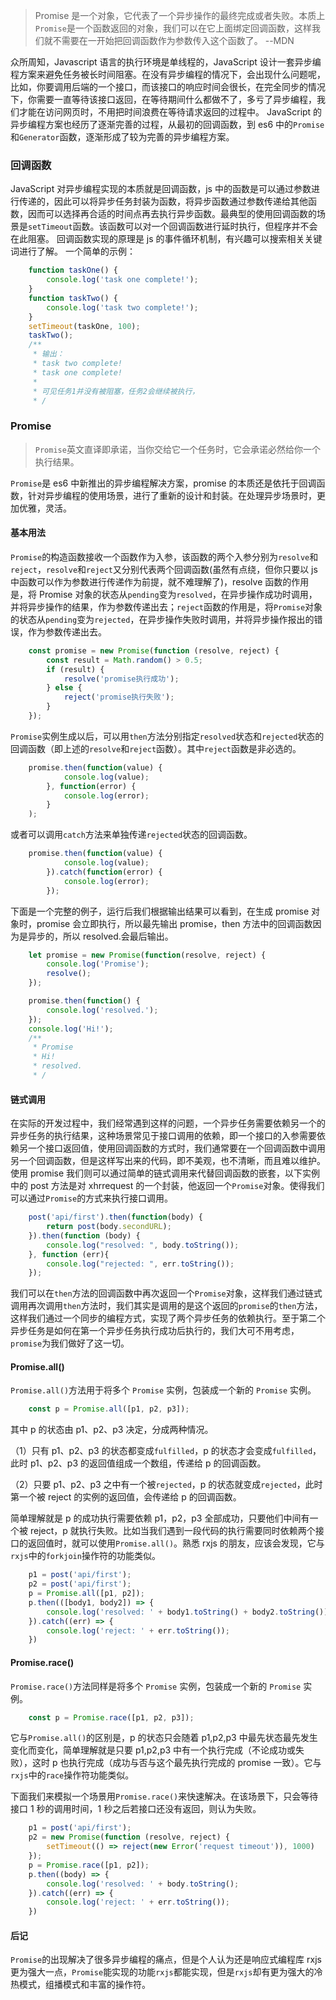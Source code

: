 > Promise 是一个对象，它代表了一个异步操作的最终完成或者失败。本质上`Promise`是一个函数返回的对象，我们可以在它上面绑定回调函数，这样我们就不需要在一开始把回调函数作为参数传入这个函数了。 --MDN

众所周知，Javascript 语言的执行环境是单线程的，JavaScript 设计一套异步编程方案来避免任务被长时间阻塞。在没有异步编程的情况下，会出现什么问题呢，比如，你要调用后端的一个接口，而该接口的响应时间会很长，在完全同步的情况下，你需要一直等待该接口返回，在等待期间什么都做不了，多亏了异步编程，我们才能在访问网页时，不用把时间浪费在等待请求返回的过程中。
JavaScript 的异步编程方案也经历了逐渐完善的过程，从最初的回调函数，到 es6 中的`Promise`和`Generator`函数，逐渐形成了较为完善的异步编程方案。

### 回调函数

JavaScript 对异步编程实现的本质就是回调函数，js 中的函数是可以通过参数进行传递的，因此可以将异步任务封装为函数，将异步函数通过参数传递给其他函数，因而可以选择再合适的时间点再去执行异步函数。最典型的使用回调函数的场景是`setTimeout`函数。该函数可以对一个回调函数进行延时执行，但程序并不会在此阻塞。
回调函数实现的原理是 js 的事件循环机制，有兴趣可以搜索相关关键词进行了解。
一个简单的示例：

```javascript
    function taskOne() {
        console.log('task one complete!');
    }
    function taskTwo() {
        console.log('task two complete!');
    }
    setTimeout(taskOne, 100);
    taskTwo();
    /**
     * 输出：
     * task two complete!
     * task one complete!
     *
     * 可见任务1并没有被阻塞，任务2会继续被执行，
     * /
```

### Promise

> `Promise`英文直译即承诺，当你交给它一个任务时，它会承诺必然给你一个执行结果。

`Promise`是 es6 中新推出的异步编程解决方案，promise 的本质还是依托于回调函数，针对异步编程的使用场景，进行了重新的设计和封装。在处理异步场景时，更加优雅，灵活。

#### 基本用法

`Promise`的构造函数接收一个函数作为入参，该函数的两个入参分别为`resolve`和`reject`，`resolve`和`reject`又分别代表两个回调函数(虽然有点绕，但你只要以 js 中函数可以作为参数进行传递作为前提，就不难理解了)，resolve 函数的作用是，将 Promise 对象的状态从`pending`变为`resolved`，在异步操作成功时调用，并将异步操作的结果，作为参数传递出去；`reject`函数的作用是，将`Promise`对象的状态从`pending`变为`rejected`，在异步操作失败时调用，并将异步操作报出的错误，作为参数传递出去。

```javascript
    const promise = new Promise(function (resolve, reject) {
        const result = Math.random() > 0.5;
        if (result) {
            resolve('promise执行成功');
        } else {
            reject('promise执行失败');
        }
    });
```

`Promise`实例生成以后，可以用`then`方法分别指定`resolved`状态和`rejected`状态的回调函数（即上述的`resolve`和`reject`函数）。其中`reject`函数是非必选的。

```javascript
    promise.then(function(value) {
            console.log(value);
        }, function(error) {
            console.log(error);
        }
    );
```

或者可以调用`catch`方法来单独传递`rejected`状态的回调函数。

```javascript
    promise.then(function(value) {
            console.log(value);
        }).catch(function(error) {
            console.log(error);
        });
```

下面是一个完整的例子，运行后我们根据输出结果可以看到，在生成 promise 对象时，promise 会立即执行，所以最先输出 promise，then 方法中的回调函数因为是异步的，所以 resolved.会最后输出。

```javascript
    let promise = new Promise(function(resolve, reject) {
        console.log('Promise');
        resolve();
    });

    promise.then(function() {
        console.log('resolved.');
    });
    console.log('Hi!');
    /**
     * Promise
     * Hi!
     * resolved.
     * /
```

#### 链式调用

在实际的开发过程中，我们经常遇到这样的问题，一个异步任务需要依赖另一个的异步任务的执行结果，这种场景常见于接口调用的依赖，即一个接口的入参需要依赖另一个接口返回值，使用回调函数的方式时，我们通常要在一个回调函数中调用另一个回调函数，但是这样写出来的代码，即不美观，也不清晰，而且难以维护。使用 promise 我们则可以通过简单的链式调用来代替回调函数的嵌套，以下实例中的 post 方法是对 xhrrequest 的一个封装，他返回一个`Promise`对象。使得我们可以通过`Promise`的方式来执行接口调用。

```javascript
    post('api/first').then(function(body) {
        return post(body.secondURL);
    }).then(function (body) {
        console.log("resolved: ", body.toString());
    }, function (err){
        console.log("rejected: ", err.toString());
    });
```

我们可以在`then`方法的回调函数中再次返回一个`Promise`对象，这样我们通过链式调用再次调用`then`方法时，我们其实是调用的是这个返回的`promise`的`then`方法，这样我们通过一个同步的编程方式，实现了两个异步任务的依赖执行。至于第二个异步任务是如何在第一个异步任务执行成功后执行的，我们大可不用考虑，`promise`为我们做好了这一切。

#### Promise.all()

`Promise.all()`方法用于将多个 `Promise` 实例，包装成一个新的 `Promise` 实例。

```javascript
    const p = Promise.all([p1, p2, p3]);
```

其中 p 的状态由 p1、p2、p3 决定，分成两种情况。

（1）只有 p1、p2、p3 的状态都变成`fulfilled`，p 的状态才会变成`fulfilled`，此时 p1、p2、p3 的返回值组成一个数组，传递给 p 的回调函数。

（2）只要 p1、p2、p3 之中有一个被`rejected`，p 的状态就变成`rejected`，此时第一个被 reject 的实例的返回值，会传递给 p 的回调函数。

简单理解就是 p 的成功执行需要依赖 p1，p2，p3 全部成功，只要他们中间有一个被 reject，p 就执行失败。比如当我们遇到一段代码的执行需要同时依赖两个接口的返回值时，就可以使用`Promise.all()`。熟悉 rxjs 的朋友，应该会发现，它与`rxjs`中的`forkjoin`操作符的功能类似。

```javascript
    p1 = post('api/first');
    p2 = post('api/first');
    p = Promise.all([p1, p2]);
    p.then(([body1, body2]) => {
        console.log('resolved: ' + body1.toString() + body2.toString());
    }).catch((err) => {
        console.log('reject: ' + err.toString());
    })
```

#### Promise.race()

`Promise.race()`方法同样是将多个 `Promise` 实例，包装成一个新的 `Promise` 实例。

```javascript
    const p = Promise.race([p1, p2, p3]);
```

它与`Promise.all()`的区别是，p 的状态只会随着 p1,p2,p3 中最先状态最先发生变化而变化，简单理解就是只要 p1,p2,p3 中有一个执行完成（不论成功或失败），这时 p 也执行完成（成功与否与这个最先执行完成的 promise 一致）。它与`rxjs`中的`race`操作符功能类似。

下面我们来模拟一个场景用`Promise.race()`来快速解决。在该场景下，只会等待接口 1 秒的调用时间，1 秒之后若接口还没有返回，则认为失败。

```javascript
    p1 = post('api/first');
    p2 = new Promise(function (resolve, reject) {
        setTimeout(() => reject(new Error('request timeout')), 1000)
    });
    p = Promise.race([p1, p2]);
    p.then((body) => {
        console.log('resolved: ' + body.toString();
    }).catch((err) => {
        console.log('reject: ' + err.toString());
    })
```

#### 后记

`Promise`的出现解决了很多异步编程的痛点，但是个人认为还是响应式编程库 rxjs 更为强大一点，`Promise`能实现的功能`rxjs`都能实现，但是`rxjs`却有更为强大的冷热模式，组播模式和丰富的操作符。
